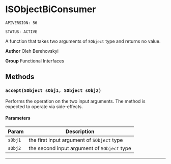 # ISObjectBiConsumer

`APIVERSION: 56`

`STATUS: ACTIVE`

A function that takes two arguments of `SObject` type and returns no value.


**Author** Oleh Berehovskyi


**Group** Functional Interfaces

## Methods
### `accept(SObject sObj1, SObject sObj2)`

Performs the operation on the two input arguments. The method is expected to operate via side-effects.

#### Parameters
|Param|Description|
|---|---|
|`sObj1`|the first input argument of `SObject` type|
|`sObj2`|the second input argument of `SObject` type|

---
